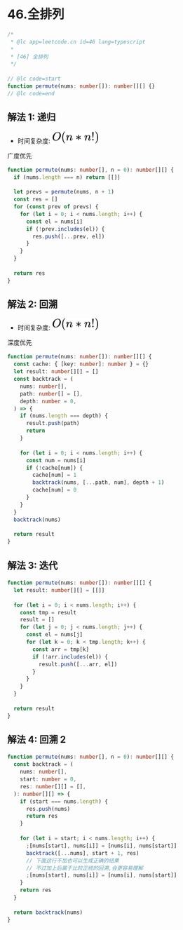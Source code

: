 # 46.全排列

```ts
/*
 * @lc app=leetcode.cn id=46 lang=typescript
 *
 * [46] 全排列
 */

// @lc code=start
function permute(nums: number[]): number[][] {}
// @lc code=end
```

## 解法 1: 递归

- 时间复杂度: <!-- $O(n*n!)$ --> <img style="transform: translateY(0.1em); background: white;" src="svg/o-n-*-n-!.svg" alt="O(n*n!)">

广度优先

```ts
function permute(nums: number[], n = 0): number[][] {
  if (nums.length === n) return [[]]

  let prevs = permute(nums, n + 1)
  const res = []
  for (const prev of prevs) {
    for (let i = 0; i < nums.length; i++) {
      const el = nums[i]
      if (!prev.includes(el)) {
        res.push([...prev, el])
      }
    }
  }

  return res
}
```

## 解法 2: 回溯

- 时间复杂度: <!-- $O(n*n!)$ --> <img style="transform: translateY(0.1em); background: white;" src="svg/o-n-*-n-!.svg" alt="O(n*n!)">

深度优先

```ts
function permute(nums: number[]): number[][] {
  const cache: { [key: number]: number } = {}
  let result: number[][] = []
  const backtrack = (
    nums: number[],
    path: number[] = [],
    depth: number = 0,
  ) => {
    if (nums.length === depth) {
      result.push(path)
      return
    }

    for (let i = 0; i < nums.length; i++) {
      const num = nums[i]
      if (!cache[num]) {
        cache[num] = 1
        backtrack(nums, [...path, num], depth + 1)
        cache[num] = 0
      }
    }
  }
  backtrack(nums)

  return result
}
```

## 解法 3: 迭代

```ts
function permute(nums: number[]): number[][] {
  let result: number[][] = [[]]

  for (let i = 0; i < nums.length; i++) {
    const tmp = result
    result = []
    for (let j = 0; j < nums.length; j++) {
      const el = nums[j]
      for (let k = 0; k < tmp.length; k++) {
        const arr = tmp[k]
        if (!arr.includes(el)) {
          result.push([...arr, el])
        }
      }
    }
  }

  return result
}
```

## 解法 4: 回溯 2

```ts
function permute(nums: number[], n = 0): number[][] {
  const backtrack = (
    nums: number[],
    start: number = 0,
    res: number[][] = [],
  ): number[][] => {
    if (start === nums.length) {
      res.push(nums)
      return res
    }

    for (let i = start; i < nums.length; i++) {
      ;[nums[start], nums[i]] = [nums[i], nums[start]]
      backtrack([...nums], start + 1, res)
      // 下面这行不加也可以生成正确的结果
      // 不过加上后属于比较正统的回溯,会更容易理解
      ;[nums[start], nums[i]] = [nums[i], nums[start]]
    }
    return res
  }

  return backtrack(nums)
}
```
